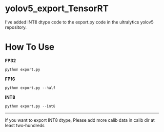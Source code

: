 # yolov5_export_TensorRT
I've added INT8 dtype code to the export.py code in the ultralytics yolov5 repository. 

# How To Use
**FP32**  

```python
python export.py
``` 
**FP16**  
```python
python export.py --half
```
**INT8**  
```python
python export.py --int8
```
---
If you want to export INT8 dtype, Please add more calib data in calib dir at least two-hundreds

